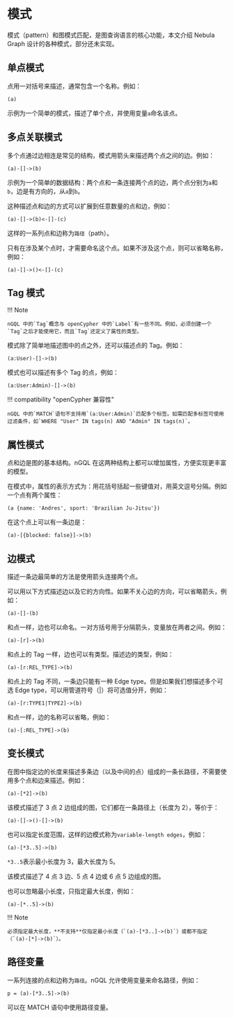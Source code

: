 # 模式

模式（pattern）和图模式匹配，是图查询语言的核心功能，本文介绍 Nebula Graph 设计的各种模式，部分还未实现。

## 单点模式

点用一对括号来描述，通常包含一个名称。例如：

```ngql
(a)
```

示例为一个简单的模式，描述了单个点，并使用变量`a`命名该点。

## 多点关联模式

多个点通过边相连是常见的结构，模式用箭头来描述两个点之间的边。例如：

```ngql
(a)-[]->(b)
```

示例为一个简单的数据结构：两个点和一条连接两个点的边，两个点分别为`a`和`b`，边是有方向的，从`a`到`b`。

这种描述点和边的方式可以扩展到任意数量的点和边，例如：

```ngql
(a)-[]->(b)<-[]-(c)
```

这样的一系列点和边称为`路径`（path）。

只有在涉及某个点时，才需要命名这个点。如果不涉及这个点，则可以省略名称，例如：

```ngql
(a)-[]->()<-[]-(c)
```

## Tag 模式

!!! Note

    nGQL 中的`Tag`概念与 openCypher 中的`Label`有一些不同。例如，必须创建一个`Tag`之后才能使用它，而且`Tag`还定义了属性的类型。

模式除了简单地描述图中的点之外，还可以描述点的 Tag。例如：

```ngql
(a:User)-[]->(b)
```

模式也可以描述有多个 Tag 的点，例如：

```ngql
(a:User:Admin)-[]->(b)
```

!!! compatibility "openCypher 兼容性"

    nGQL 中的`MATCH`语句不支持用`(a:User:Admin)`匹配多个标签。如需匹配多标签可使用过滤条件，如`WHERE "User" IN tags(n) AND "Admin" IN tags(n)`。

## 属性模式

点和边是图的基本结构。nGQL 在这两种结构上都可以增加属性，方便实现更丰富的模型。

在模式中，属性的表示方式为：用花括号括起一些键值对，用英文逗号分隔。例如一个点有两个属性：

```ngql
(a {name: 'Andres', sport: 'Brazilian Ju-Jitsu'})
```

在这个点上可以有一条边是：

```ngql
(a)-[{blocked: false}]->(b)
```

## 边模式

描述一条边最简单的方法是使用箭头连接两个点。

可以用以下方式描述边以及它的方向性。如果不关心边的方向，可以省略箭头，例如：

```ngql
(a)-[]-(b)
```

和点一样，边也可以命名。一对方括号用于分隔箭头，变量放在两者之间。例如：

```ngql
(a)-[r]->(b)
```

和点上的 Tag 一样，边也可以有类型。描述边的类型，例如：

```ngql
(a)-[r:REL_TYPE]->(b)
```

和点上的 Tag 不同，一条边只能有一种 Edge type。但是如果我们想描述多个可选 Edge type，可以用管道符号（|）将可选值分开，例如：

```ngql
(a)-[r:TYPE1|TYPE2]->(b)
```

和点一样，边的名称可以省略，例如：

```ngql
(a)-[:REL_TYPE]->(b)
```

## 变长模式

在图中指定边的长度来描述多条边（以及中间的点）组成的一条长路径，不需要使用多个点和边来描述。例如：

```ngql
(a)-[*2]->(b)
```

该模式描述了 3 点 2 边组成的图，它们都在一条路径上（长度为 2），等价于：

```ngql
(a)-[]->()-[]->(b)
```

也可以指定长度范围，这样的边模式称为`variable-length edges`，例如：

```ngql
(a)-[*3..5]->(b)
```

`*3..5`表示最小长度为 3，最大长度为 5。

该模式描述了 4 点 3 边、5 点 4 边或 6 点 5 边组成的图。

也可以忽略最小长度，只指定最大长度，例如：

```ngql
(a)-[*..5]->(b)
```

!!! Note

    必须指定最大长度，**不支持**仅指定最小长度（`(a)-[*3..]->(b)`）或都不指定（`(a)-[*]->(b)`）。

## 路径变量

一系列连接的点和边称为`路径`。nGQL 允许使用变量来命名路径，例如：

```ngql
p = (a)-[*3..5]->(b)
```

可以在 MATCH 语句中使用路径变量。
